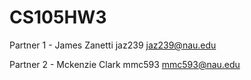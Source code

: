 # CS105HW3 
 
Partner 1 -
James Zanetti
jaz239
jaz239@nau.edu

Partner 2 -
Mckenzie Clark
mmc593
mmc593@nau.edu
   
